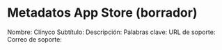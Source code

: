 # Metadatos App Store (borrador)
Nombre: Clínyco
Subtítulo:
Descripción:
Palabras clave:
URL de soporte:
Correo de soporte:
